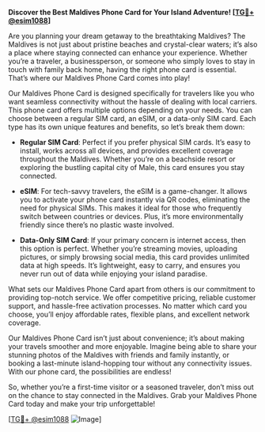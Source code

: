 **Discover the Best Maldives Phone Card for Your Island Adventure! [[TG💪+ @esim1088](https://t.me/s/esim1088)]**

Are you planning your dream getaway to the breathtaking Maldives? The Maldives is not just about pristine beaches and crystal-clear waters; it’s also a place where staying connected can enhance your experience. Whether you’re a traveler, a businessperson, or someone who simply loves to stay in touch with family back home, having the right phone card is essential. That’s where our Maldives Phone Card comes into play!

Our Maldives Phone Card is designed specifically for travelers like you who want seamless connectivity without the hassle of dealing with local carriers. This phone card offers multiple options depending on your needs. You can choose between a regular SIM card, an eSIM, or a data-only SIM card. Each type has its own unique features and benefits, so let’s break them down:

- **Regular SIM Card**: Perfect if you prefer physical SIM cards. It’s easy to install, works across all devices, and provides excellent coverage throughout the Maldives. Whether you’re on a beachside resort or exploring the bustling capital city of Male, this card ensures you stay connected.

- **eSIM**: For tech-savvy travelers, the eSIM is a game-changer. It allows you to activate your phone card instantly via QR codes, eliminating the need for physical SIMs. This makes it ideal for those who frequently switch between countries or devices. Plus, it’s more environmentally friendly since there’s no plastic waste involved.

- **Data-Only SIM Card**: If your primary concern is internet access, then this option is perfect. Whether you’re streaming movies, uploading pictures, or simply browsing social media, this card provides unlimited data at high speeds. It’s lightweight, easy to carry, and ensures you never run out of data while enjoying your island paradise.

What sets our Maldives Phone Card apart from others is our commitment to providing top-notch service. We offer competitive pricing, reliable customer support, and hassle-free activation processes. No matter which card you choose, you’ll enjoy affordable rates, flexible plans, and excellent network coverage. 

Our Maldives Phone Card isn’t just about convenience; it’s about making your travels smoother and more enjoyable. Imagine being able to share your stunning photos of the Maldives with friends and family instantly, or booking a last-minute island-hopping tour without any connectivity issues. With our phone card, the possibilities are endless!

So, whether you’re a first-time visitor or a seasoned traveler, don’t miss out on the chance to stay connected in the Maldives. Grab your Maldives Phone Card today and make your trip unforgettable! 

[[TG💪+ @esim1088](https://t.me/s/esim1088) ![Image](https://i.postimg.cc/Y0z9fWf4/image.png)]